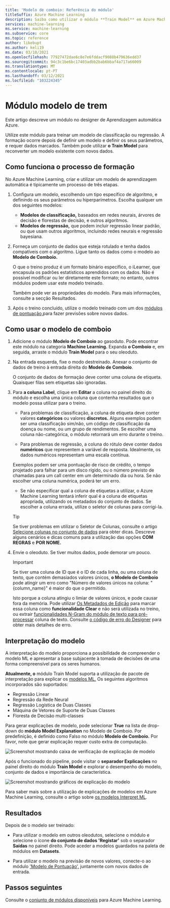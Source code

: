 ```yaml
---
title: 'Modelo de comboio: Referência do módulo'
titleSuffix: Azure Machine Learning
description: Saiba como utilizar o módulo **Train Model** em Azure Machine Learning para treinar um modelo de classificação ou regressão.
services: machine-learning
ms.service: machine-learning
ms.subservice: core
ms.topic: reference
author: likebupt
ms.author: keli19
ms.date: 03/10/2021
ms.openlocfilehash: 77927472dae6c8e7e6fddacf9088b479636edd37
ms.sourcegitcommit: 94c3c1be6bc17403adbb2bab6bbaf4a717a66009
ms.translationtype: MT
ms.contentlocale: pt-PT
ms.lasthandoff: 03/12/2021
ms.locfileid: "103224345"
---
```

# <a name="train-model-module"></a>Módulo modelo de trem

Este artigo descreve um módulo no designer de Aprendizagem automática Azure.

Utilize este módulo para treinar um modelo de classificação ou regressão. A formação ocorre depois de definir um modelo e definir os seus parâmetros, e requer dados marcados. Também pode utilizar **o Train Model** para reconverter um modelo existente com novos dados. 

## <a name="how-the-training-process-works"></a>Como funciona o processo de formação

No Azure Machine Learning, criar e utilizar um modelo de aprendizagem automática é tipicamente um processo de três etapas. 

1. Configura um modelo, escolhendo um tipo específico de algoritmo, e definindo os seus parâmetros ou hiperparímetros. Escolha qualquer um dos seguintes modelos: 

    + **Modelos de classificação,** baseados em redes neurais, árvores de decisão e florestas de decisão, e outros algoritmos.
    + **Modelos de regressão,** que podem incluir regressão linear padrão, ou que usam outros algoritmos, incluindo redes neurais e regressão bayesiana.  

2. Forneça um conjunto de dados que esteja rotulado e tenha dados compatíveis com o algoritmo. Ligue tanto os dados como o modelo ao **Modelo de Comboio.**

    O que o treino produz é um formato binário específico, o iLearner, que encapsula os padrões estatísticos aprendidos com os dados. Não é possível modificar ou ler diretamente este formato; no entanto, outros módulos podem usar este modelo treinado. 
    
    Também pode ver as propriedades do modelo. Para mais informações, consulte a secção Resultados.

3. Após o treino concluído, utilize o modelo treinado com um dos [módulos de pontuação,](./score-model.md)para fazer previsões sobre novos dados.

## <a name="how-to-use-train-model"></a>Como usar o modelo de comboio 
    
1. Adicione o módulo **Modelo de Comboio** ao gasoduto.  Pode encontrar este módulo na categoria **Machine Learning.** Expanda **o Comboio** e, em seguida, arraste o módulo **Train Model** para o seu oleoduto.
  
1.  Na entrada esquerda, fixe o modo destreinado. Anexar o conjunto de dados de treino à entrada direita do **Modelo de Comboio**.

    O conjunto de dados de formação deve conter uma coluna de etiqueta. Quaisquer filas sem etiquetas são ignoradas.
  
1.  Para **a coluna Label**, clique em **Editar** a coluna no painel direito do módulo e escolha uma única coluna que contenha resultados que o modelo possa utilizar para o treino.
  
    - Para problemas de classificação, a coluna de etiqueta deve conter valores **categóricos** ou valores **discretos.** Alguns exemplos podem ser uma classificação sim/não, um código de classificação da doença ou nome, ou um grupo de rendimentos.  Se escolher uma coluna não-categórica, o módulo retornará um erro durante o treino.
  
    -   Para problemas de regressão, a coluna do rótulo deve conter dados **numéricos** que representem a variável de resposta. Idealmente, os dados numéricos representam uma escala contínua. 
    
    Exemplos podem ser uma pontuação de risco de crédito, o tempo projetado para falhar para um disco rígido, ou o número previsto de chamadas para um call center em um determinado dia ou hora.  Se não escolher uma coluna numérica, poderá ter um erro.
  
    -   Se não especificar qual a coluna de etiquetas a utilizar, o Azure Machine Learning tentará inferir qual é a coluna de etiquetas apropriada, utilizando os metadados do conjunto de dados. Se escolher a coluna errada, utilize o seletor de colunas para corrigi-la.
  
    > [!TIP] 
    > Se tiver problemas em utilizar o Seletor de Colunas, consulte o artigo [Selecione colunas no conjunto de dados](./select-columns-in-dataset.md) para obter dicas. Descreve alguns cenários e dicas comuns para a utilização das opções **COM REGRAS** e **POR NOME.**
  
1.  Envie o oleoduto. Se tiver muitos dados, pode demorar um pouco.

    > [!IMPORTANT] 
    > Se tiver uma coluna de ID que é o ID de cada linha, ou uma coluna de texto, que contém demasiados valores únicos, **o Modelo de Comboio** pode atingir um erro como "Número de valores únicos na coluna: "{column_name}" é maior do que o permitido.
    >
    > Isto porque a coluna atingiu o limiar de valores únicos, e pode causar fora da memória. Pode utilizar [Os Metadados de Edição](edit-metadata.md) para marcar essa coluna como **funcionalidade Clear** e não será utilizada no treino, ou extrair [funcionalidades N-Gram do módulo de texto para pré-processar](extract-n-gram-features-from-text.md) coluna de texto. Consulte [o código de erro do Designer](././designer-error-codes.md) para obter mais detalhes de erro.

## <a name="model-interpretability"></a>Interpretação do modelo

A interpretação do modelo proporciona a possibilidade de compreender o modelo ML e apresentar a base subjacente à tomada de decisões de uma forma compreensível para os seres humanos.

**Atualmente, o** módulo Train Model suporta a utilização de pacote de interpretação para explicar os [modelos ML.](https://docs.microsoft.com/azure/machine-learning/how-to-machine-learning-interpretability-aml#generate-feature-importance-values-via-remote-runs) Os seguintes algoritmos incorporados são suportados:

- Regressão Linear
- Regressão da Rede Neural
- Regressão Logística de Duas Classes
- Máquina de Vetores de Suporte de Duas Classes
- Floresta de Decisão multi-classes

Para gerar explicações de modelo, pode selecionar **True** na lista de drop-down do **módulo Model Explanation** no Modelo de Comboio. Por predefinição, é definido como Falso no módulo **Modelo de Comboio.** Por favor, note que gerar explicação requer custo extra de computação.

![Screenshot mostrando caixa de verificação de explicação de modelo](./media/module/train-model-explanation-checkbox.png)

Após o funcionado do pipeline, pode visitar o **separador Explicações** no painel direito do módulo **Train Model** e explorar o desempenho do modelo, conjunto de dados e importância de característica.

![Screenshot mostrando gráficos de explicação do modelo](./media/module/train-model-explanations-tab.gif)

Para saber mais sobre a utilização de explicações de modelos em Azure Machine Learning, consulte o artigo sobre [os modelos Interpret ML](https://docs.microsoft.com/azure/machine-learning/how-to-machine-learning-interpretability-aml#generate-feature-importance-values-via-remote-runs).

## <a name="results"></a>Resultados

Depois de o modelo ser treinado:


+ Para utilizar o modelo em outros oleodutos, selecione o módulo e selecione o ícone **do conjunto de dados 'Registar'** sob o separador **Saídas** no painel direito. Pode aceder a modelos guardados na paleta de módulos em **Datasets**.

+ Para utilizar o modelo na previsão de novos valores, conecte-o ao módulo ['Modelo de Pontuação',](./score-model.md) juntamente com novos dados de entrada.


## <a name="next-steps"></a>Passos seguintes

Consulte o [conjunto de módulos disponíveis](module-reference.md) para Azure Machine Learning. 